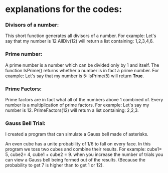 # explanations for the codes:

### Divisors of a number:
This short function generates all divisors of a number.
For example: Let's say that my number is 12
AllDiv(12) will return a list containing: 1,2,3,4,6.


### Prime number:
A prime number is a number which can be divided only by 1 and itself.
The function IsPrime() returns whether a number is in fact a prime number.
For example: Let's say that my number is 5:
IsPrime(5) will return **True**.


### Prime Factors:
Prime factors are in fact what all of the numbers above 1 combined of.
Every number is a multiplication of prime factors.
For example: Let's say my number is 12.
PrimeFactors(12) will return a list containing: 2,2,3.


### Gauss Bell Trial:
I created a program that can simulate  a Gauss bell made of asterisks.

An even cube has a unite probability of 1/6 to fall on every face.
In this program we toss two cubes and combine their results.
For example: cube1= 5, cube2= 4, cube1 + cube2 = 9.
when you increase the number of trials you can view a Gauss bell being formed out of the results.
(Because the probability to get 7 is higher than to get 1 or 12).
